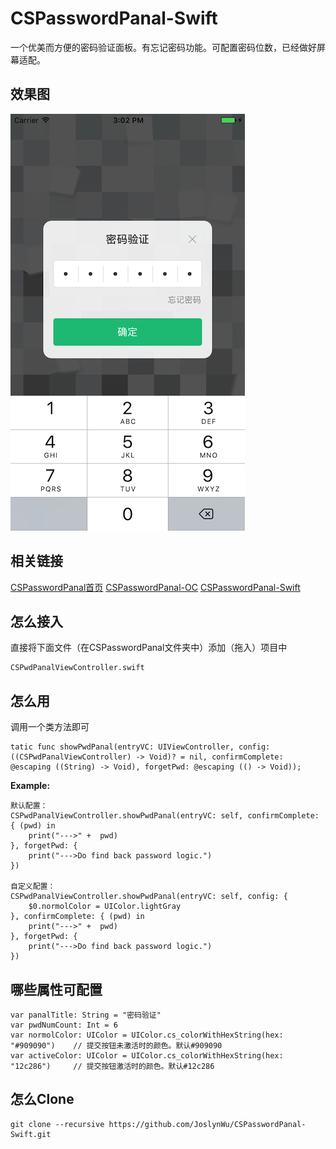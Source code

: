 # CSPasswordPanal-Swift
一个优美而方便的密码验证面板。有忘记密码功能。可配置密码位数，已经做好屏幕适配。

## 效果图
![](/Screenshot/CSPasswordPanal.png)

## 相关链接

[CSPasswordPanal首页](https://github.com/JoslynWu/CSPasswordPanal.git)
[CSPasswordPanal-OC](https://github.com/JoslynWu/CSPasswordPanal-OC.git)
[CSPasswordPanal-Swift](https://github.com/JoslynWu/CSPasswordPanal-Swift.git)

## 怎么接入
直接将下面文件（在CSPasswordPanal文件夹中）添加（拖入）项目中

```
CSPwdPanalViewController.swift
```

## 怎么用
调用一个类方法即可

```
tatic func showPwdPanal(entryVC: UIViewController, config:((CSPwdPanalViewController) -> Void)? = nil, confirmComplete: @escaping ((String) -> Void), forgetPwd: @escaping (() -> Void));
```

**Example:**

```
默认配置：
CSPwdPanalViewController.showPwdPanal(entryVC: self, confirmComplete: { (pwd) in
	print("--->" +  pwd)
}, forgetPwd: {
	print("--->Do find back password logic.")
})
 
自定义配置：
CSPwdPanalViewController.showPwdPanal(entryVC: self, config: {
    $0.normolColor = UIColor.lightGray
}, confirmComplete: { (pwd) in
    print("--->" +  pwd)
}, forgetPwd: {
    print("--->Do find back password logic.")
})
```


## 哪些属性可配置

```
var panalTitle: String = "密码验证"
var pwdNumCount: Int = 6
var normolColor: UIColor = UIColor.cs_colorWithHexString(hex: "#909090")    // 提交按钮未激活时的颜色。默认#909090
var activeColor: UIColor = UIColor.cs_colorWithHexString(hex: "12c286")     // 提交按钮激活时的颜色。默认#12c286
```

## 怎么Clone

```
git clone --recursive https://github.com/JoslynWu/CSPasswordPanal-Swift.git
```



